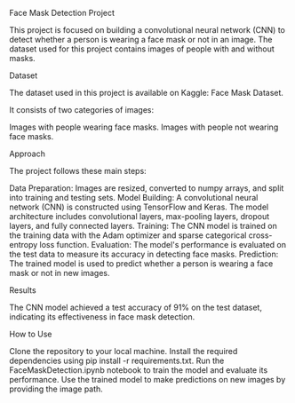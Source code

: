 Face Mask Detection Project

This project is focused on building a convolutional neural network (CNN) to detect whether a person is wearing a face mask or not in an image. The dataset used for this project contains images of people with and without masks.

Dataset

The dataset used in this project is available on Kaggle: Face Mask Dataset.

It consists of two categories of images:

Images with people wearing face masks.
Images with people not wearing face masks.

Approach

The project follows these main steps:

Data Preparation: Images are resized, converted to numpy arrays, and split into training and testing sets.
Model Building: A convolutional neural network (CNN) is constructed using TensorFlow and Keras. The model architecture includes convolutional layers, max-pooling layers, dropout layers, and fully connected layers.
Training: The CNN model is trained on the training data with the Adam optimizer and sparse categorical cross-entropy loss function.
Evaluation: The model's performance is evaluated on the test data to measure its accuracy in detecting face masks.
Prediction: The trained model is used to predict whether a person is wearing a face mask or not in new images.

Results

The CNN model achieved a test accuracy of 91% on the test dataset, indicating its effectiveness in face mask detection.

How to Use

Clone the repository to your local machine.
Install the required dependencies using pip install -r requirements.txt.
Run the FaceMaskDetection.ipynb notebook to train the model and evaluate its performance.
Use the trained model to make predictions on new images by providing the image path.
